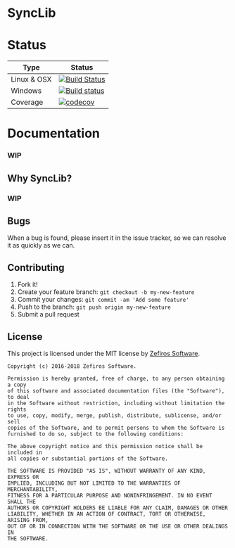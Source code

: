 # SyncLib

# Status
Type        | Status
----------- | -------
Linux & OSX | [![Build Status](https://travis-ci.org/Zefiros-Software/SyncLib.svg?branch=master)](https://travis-ci.org/Zefiros-Software/SyncLib)
Windows     | [![Build status](https://ci.appveyor.com/api/projects/status/sqlbhqms71fpvev2?svg=true)](https://ci.appveyor.com/project/Zefiros-Software/synclib)
Coverage	| [![codecov](https://codecov.io/gh/Zefiros-Software/SyncLib/branch/master/graph/badge.svg)](https://codecov.io/gh/Zefiros-Software/SyncLib)

# Documentation
### WIP

## Why SyncLib?
### WIP

## Bugs
When a bug is found, please insert it in the issue tracker, so we can resolve it as quickly as we can.

## Contributing
1. Fork it!
2. Create your feature branch: `git checkout -b my-new-feature`
3. Commit your changes: `git commit -am 'Add some feature'`
4. Push to the branch: `git push origin my-new-feature`
5. Submit a pull request

## License
This project is licensed under the MIT license by [Zefiros Software](https://zefiros.eu).

```
Copyright (c) 2016-2018 Zefiros Software.

Permission is hereby granted, free of charge, to any person obtaining a copy
of this software and associated documentation files (the "Software"), to deal
in the Software without restriction, including without limitation the rights
to use, copy, modify, merge, publish, distribute, sublicense, and/or sell
copies of the Software, and to permit persons to whom the Software is
furnished to do so, subject to the following conditions:

The above copyright notice and this permission notice shall be included in
all copies or substantial portions of the Software.

THE SOFTWARE IS PROVIDED "AS IS", WITHOUT WARRANTY OF ANY KIND, EXPRESS OR
IMPLIED, INCLUDING BUT NOT LIMITED TO THE WARRANTIES OF MERCHANTABILITY,
FITNESS FOR A PARTICULAR PURPOSE AND NONINFRINGEMENT. IN NO EVENT SHALL THE
AUTHORS OR COPYRIGHT HOLDERS BE LIABLE FOR ANY CLAIM, DAMAGES OR OTHER
LIABILITY, WHETHER IN AN ACTION OF CONTRACT, TORT OR OTHERWISE, ARISING FROM,
OUT OF OR IN CONNECTION WITH THE SOFTWARE OR THE USE OR OTHER DEALINGS IN
THE SOFTWARE.
```
